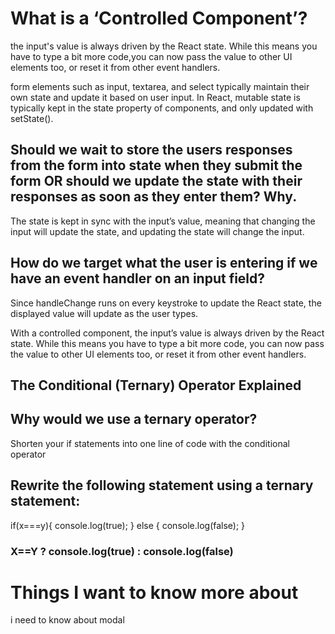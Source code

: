 
# What is a ‘Controlled Component’?

the input's value is always driven by the React state. While this means you have to type a bit more code,you can now pass the value to other UI elements too, or reset it from other event handlers.

form elements such as input, textarea, and select typically maintain their own state and update it based on user input. In React, mutable state is typically kept in the state property of components, and only updated with setState().

## Should we wait to store the users responses from the form into state when they submit the form OR should we update the state with their responses as soon as they enter them? Why.

The state is kept in sync with the input’s value, meaning that changing the input will update the state, and updating the state will change the input.


## How do we target what the user is entering if we have an event handler on an input field?

Since handleChange runs on every keystroke to update the React state, the displayed value will update as the user types.

With a controlled component, the input’s value is always driven by the React state. While this means you have to type a bit more code, you can now pass the value to other UI elements too, or reset it from other event handlers.

## The Conditional (Ternary) Operator Explained

 ## Why would we use a ternary operator?

Shorten your if statements into one line of code with the conditional operator

## Rewrite the following statement using a ternary statement: 

if(x===y){
  console.log(true);
} else {
  console.log(false);
}

### X==Y ? console.log(true) : console.log(false)

# Things I want to know more about

i need to know about modal
